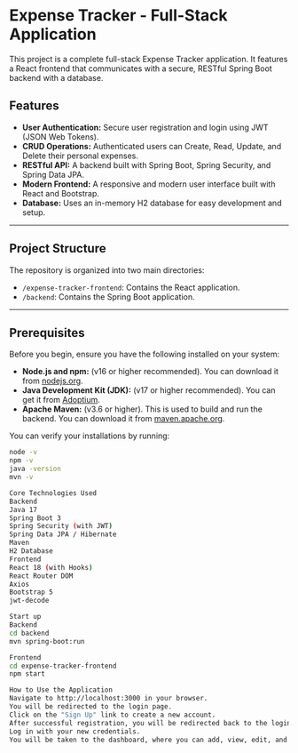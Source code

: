 # Expense Tracker - Full-Stack Application

This project is a complete full-stack Expense Tracker application. It features a React frontend that communicates with a secure, RESTful Spring Boot backend with a database.

## Features

- **User Authentication:** Secure user registration and login using JWT (JSON Web Tokens).
- **CRUD Operations:** Authenticated users can Create, Read, Update, and Delete their personal expenses.
- **RESTful API:** A backend built with Spring Boot, Spring Security, and Spring Data JPA.
- **Modern Frontend:** A responsive and modern user interface built with React and Bootstrap.
- **Database:** Uses an in-memory H2 database for easy development and setup.

---

## Project Structure

The repository is organized into two main directories:

- `/expense-tracker-frontend`: Contains the React application.
- `/backend`: Contains the Spring Boot application.

---

## Prerequisites

Before you begin, ensure you have the following installed on your system:

- **Node.js and npm:** (v16 or higher recommended). You can download it from [nodejs.org](https://nodejs.org/).
- **Java Development Kit (JDK):** (v17 or higher recommended). You can get it from [Adoptium](https://adoptium.net/).
- **Apache Maven:** (v3.6 or higher). This is used to build and run the backend. You can download it from [maven.apache.org](https://maven.apache.org/download.cgi).

You can verify your installations by running:
```bash
node -v
npm -v
java -version
mvn -v

Core Technologies Used
Backend
Java 17
Spring Boot 3
Spring Security (with JWT)
Spring Data JPA / Hibernate
Maven
H2 Database
Frontend
React 18 (with Hooks)
React Router DOM
Axios
Bootstrap 5
jwt-decode

Start up 
Backend
cd backend 
mvn spring-boot:run

Frontend
cd expense-tracker-frontend
npm start

How to Use the Application
Navigate to http://localhost:3000 in your browser.
You will be redirected to the login page.
Click on the "Sign Up" link to create a new account.
After successful registration, you will be redirected back to the login page.
Log in with your new credentials.
You will be taken to the dashboard, where you can add, view, edit, and delete your expenses.